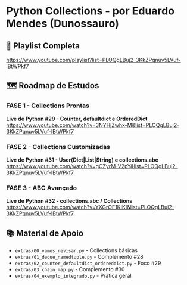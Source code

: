 # Python Collections - por Eduardo Mendes (Dunossauro)

## 🎯 Playlist Completa
https://www.youtube.com/playlist?list=PLOQgLBuj2-3KkZPqnuv5LVuf-lBtWPkf7

## 🗺️ Roadmap de Estudos

### FASE 1 - Collections Prontas
**Live de Python #29 - Counter, defaultdict e OrderedDict**  
https://www.youtube.com/watch?v=3NYHjZwhx-M&list=PLOQgLBuj2-3KkZPqnuv5LVuf-lBtWPkf7

### FASE 2 - Collections Customizadas
**Live de Python #31 - User(Dict|List|String) e collections.abc**  
https://www.youtube.com/watch?v=gCZyrM-V2pY&list=PLOQgLBuj2-3KkZPqnuv5LVuf-lBtWPkf7

### FASE 3 - ABC Avançado
**Live de Python #32 - collections.abc / Collections**  
https://www.youtube.com/watch?v=YXGrOF1KIKI&list=PLOQgLBuj2-3KkZPqnuv5LVuf-lBtWPkf7

## 📚 Material de Apoio
- `extras/00_vamos_revisar.py` - Collections básicas
- `extras/01_deque_namedtuple.py` - Complemento #28
- `extras/02_counter_defaultdict_ordereddict.py` - Foco #29
- `extras/03_chain_map.py` - Complemento #30
- `extras/04_exemplo_integrado.py` - Prática geral
